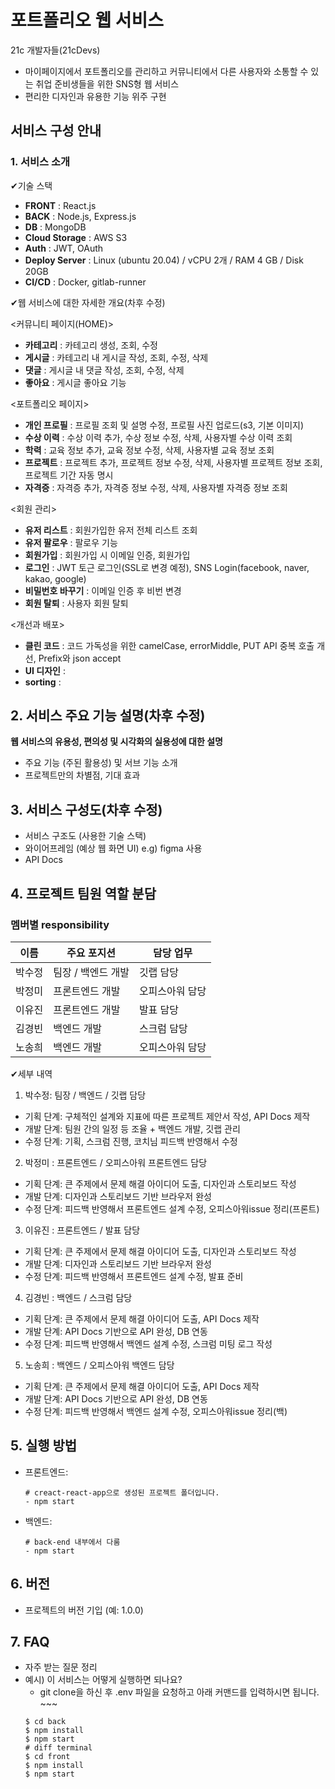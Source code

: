 # 포트폴리오 웹 서비스
21c 개발자들(21cDevs)

- 마이페이지에서 포트폴리오를 관리하고 커뮤니티에서 다른 사용자와 소통할 수 있는 취업 준비생들을 위한 SNS형 웹 서비스
- 편리한 디자인과 유용한 기능 위주 구현

## 서비스 구성 안내

### 1. 서비스 소개

✔기술 스택

- **FRONT** : React.js
- **BACK** : Node.js, Express.js
- **DB** : MongoDB
- **Cloud Storage** : AWS S3
- **Auth** : JWT, OAuth
- **Deploy Server** : Linux (ubuntu 20.04) / vCPU 2개 / RAM 4 GB / Disk 20GB
- **CI/CD** : Docker, gitlab-runner

✔웹 서비스에 대한 자세한 개요(차후 수정)

<커뮤니티 페이지(HOME)>
- **카테고리** : 카테고리 생성, 조회, 수정
- **게시글** : 카테고리 내 게시글 작성, 조회, 수정, 삭제
- **댓글** : 게시글 내 댓글 작성, 조회, 수정, 삭제
- **좋아요** : 게시글 좋아요 기능

<포트폴리오 페이지>
- **개인 프로필** : 프로필 조회 및 설명 수정, 프로필 사진 업로드(s3, 기본 이미지)
- **수상 이력** : 수상 이력 추가, 수상 정보 수정, 삭제, 사용자별 수상 이력 조회
- **학력** : 교육 정보 추가, 교육 정보 수정, 삭제, 사용자별 교육 정보 조회
- **프로젝트** : 프로젝트 추가, 프로젝트 정보 수정, 삭제, 사용자별 프로젝트 정보 조회, 프로젝트 기간 자동 명시
- **자격증** : 자격증 추가, 자격증 정보 수정, 삭제, 사용자별 자격증 정보 조회

<회원 관리>
- **유저 리스트** : 회원가입한 유저 전체 리스트 조회
- **유저 팔로우** : 팔로우 기능
- **회원가입** : 회원가입 시 이메일 인증, 회원가입
- **로그인** : JWT 토근 로그인(SSL로 변경 예정), SNS Login(facebook, naver, kakao, google)
- **비밀번호 바꾸기** : 이메일 인증 후 비번 변경
- **회원 탈퇴** : 사용자 회원 탈퇴

<개선과 배포>
- **클린 코드** : 코드 가독성을 위한 camelCase, errorMiddle, PUT API 중복 호출 개선, Prefix와 json accept
- **UI 디자인** : 
- **sorting** : 


## 2. 서비스 주요 기능 설명(차후 수정)

**웹 서비스의 유용성, 편의성 및 시각화의 실용성에 대한 설명**

- 주요 기능 (주된 활용성) 및 서브 기능 소개
- 프로젝트만의 차별점, 기대 효과

## 3. 서비스 구성도(차후 수정)

- 서비스 구조도 (사용한 기술 스택)
- 와이어프레임 (예상 웹 화면 UI) e.g) figma 사용
- API Docs

## 4. 프로젝트 팀원 역할 분담

### **멤버별 responsibility**

|이름|주요 포지션|담당 업무|
|---|---|---|
|박수정|팀장 / 백엔드 개발|깃랩 담당|
|박정미|프론트엔드 개발|오피스아워 담당|
|이유진|프론트엔드 개발|발표 담당|
|김경빈|백엔드 개발|스크럼 담당|
|노송희|백엔드 개발|오피스아워 담당|

✔세부 내역

1. 박수정: 팀장 / 백엔드 / 깃랩 담당
- 기획 단계: 구체적인 설계와 지표에 따른 프로젝트 제안서 작성, API Docs 제작
- 개발 단계: 팀원 간의 일정 등 조율 + 백엔드 개발, 깃랩 관리
- 수정 단계: 기획, 스크럼 진행, 코치님 피드백 반영해서 수정
2. 박정미 : 프론트엔드 / 오피스아워 프론트엔드 담당
- 기획 단계: 큰 주제에서 문제 해결 아이디어 도출, 디자인과 스토리보드 작성
- 개발 단계: 디자인과 스토리보드 기반 브라우저 완성
- 수정 단계: 피드백 반영해서 프론트엔드 설계 수정, 오피스아워issue 정리(프론트)
3. 이유진 : 프론트엔드 / 발표 담당
- 기획 단계: 큰 주제에서 문제 해결 아이디어 도출, 디자인과 스토리보드 작성
- 개발 단계: 디자인과 스토리보드 기반 브라우저 완성
- 수정 단계: 피드백 반영해서 프론트엔드 설계 수정, 발표 준비
4. 김경빈 : 백엔드 / 스크럼 담당
- 기획 단계: 큰 주제에서 문제 해결 아이디어 도출, API Docs 제작
- 개발 단계: API Docs 기반으로 API 완성, DB 연동
- 수정 단계: 피드백 반영해서 백엔드 설계 수정, 스크럼 미팅 로그 작성
5. 노송희 : 백엔드 / 오피스아워 백엔드 담당
- 기획 단계: 큰 주제에서 문제 해결 아이디어 도출, API Docs 제작
- 개발 단계: API Docs 기반으로 API 완성, DB 연동
- 수정 단계: 피드백 반영해서 백엔드 설계 수정, 오피스아워issue 정리(백)

## 5. 실행 방법

- 프론트엔드:
    
    ```shell
    # creact-react-app으로 생성된 프로젝트 폴더입니다.
    - npm start
    ```
    
- 백엔드:
    
    ```shell
    # back-end 내부에서 다룸
    - npm start
    ```
    
## 6. 버전

- 프로젝트의 버전 기입 (예: 1.0.0)

## 7. FAQ

- 자주 받는 질문 정리
- 예시) 이 서비스는 어떻게 실행하면 되나요?
    - git clone을 하신 후 .env 파일을 요청하고 아래 커맨드를 입력하시면 됩니다. ~~~
    ```shell
    $ cd back
    $ npm install
    $ npm start
    # diff terminal
    $ cd front
    $ npm install
    $ npm start
    ```
